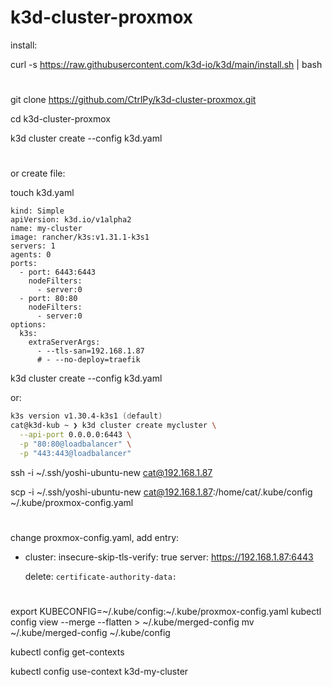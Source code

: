 # k3d-cluster-proxmox

install:

curl -s https://raw.githubusercontent.com/k3d-io/k3d/main/install.sh | bash

#

git clone https://github.com/CtrlPy/k3d-cluster-proxmox.git

cd k3d-cluster-proxmox

k3d cluster create --config k3d.yaml

#

or create file:

touch k3d.yaml

```
kind: Simple
apiVersion: k3d.io/v1alpha2
name: my-cluster
image: rancher/k3s:v1.31.1-k3s1
servers: 1
agents: 0
ports:
  - port: 6443:6443
    nodeFilters:
      - server:0
  - port: 80:80
    nodeFilters:
      - server:0
options:
  k3s:
    extraServerArgs:
      - --tls-san=192.168.1.87
      # - --no-deploy=traefik
```

k3d cluster create --config k3d.yaml

or: 

```zsh
k3s version v1.30.4-k3s1 (default)
cat@k3d-kub ~ ❯ k3d cluster create mycluster \
  --api-port 0.0.0.0:6443 \
  -p "80:80@loadbalancer" \
  -p "443:443@loadbalancer"
```

ssh -i ~/.ssh/yoshi-ubuntu-new cat@192.168.1.87

scp -i ~/.ssh/yoshi-ubuntu-new cat@192.168.1.87:/home/cat/.kube/config ~/.kube/proxmox-config.yaml

#

change proxmox-config.yaml,  add entry:

- cluster:
    insecure-skip-tls-verify: true
    server: https://192.168.1.87:6443

    delete:  `certificate-authority-data:`



#

export KUBECONFIG=~/.kube/config:~/.kube/proxmox-config.yaml
kubectl config view --merge --flatten > ~/.kube/merged-config
mv ~/.kube/merged-config ~/.kube/config

kubectl config get-contexts

kubectl config use-context k3d-my-cluster
